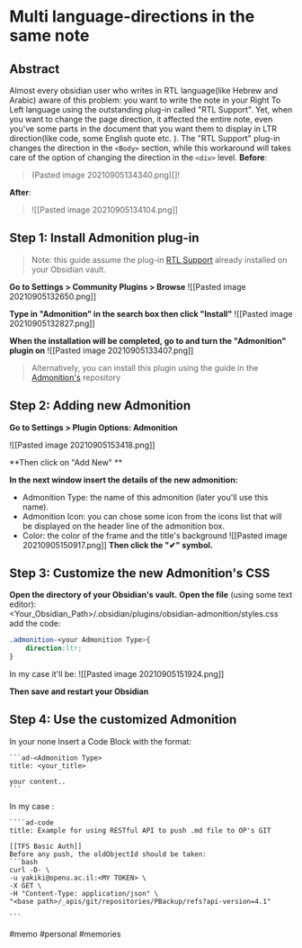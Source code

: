 

# Multi language-directions in the same note 

## Abstract
Almost every obsidian user who writes in RTL language(like Hebrew and Arabic) aware of this problem: you want to write the note in your Right To Left language using the outstanding plug-in called "RTL Support". Yet, when you want to change the page direction, it affected the entire note, even you've some parts in the document that you want them to display in LTR direction(like code, some English quote etc. ).
The "RTL Support" plug-in changes the direction in the `<Body>` section, while this workaround will takes care of the option of changing the direction in the `<div>` level. 
**Before**:
> (Pasted image 20210905134340.png)[]!

**After**:
> ![[Pasted image 20210905134104.png]]

## Step 1: Install Admonition plug-in
> Note: this guide assume the plug-in [RTL Support](https://github.com/esm7/obsidian-rtl) already installed on your Obsidian vault.

**Go to Settings > Community Plugins > Browse**
![[Pasted image 20210905132650.png]]

**Type in "Admonition" in the search box then click "Install"**
![[Pasted image 20210905132827.png]]

**When the installation will be completed, go to  and turn the "Admonition" plugin on** 
![[Pasted image 20210905133407.png]]
> Alternatively, you can install this plugin using the guide in the [Admonition's](https://github.com/valentine195/obsidian-admonition) repository 
## Step 2: Adding new Admonition
**Go to Settings > Plugin Options: Admonition** 

![[Pasted image 20210905153418.png]]

**Then click on "Add New" **

**In the next window insert the details of the new admonition:**
* Admonition Type: the name of this admonition (later you'll use this name). 
* Admonition Icon: you can chose some icon from the icons list that will be displayed on the header line of the admonition box.
*  Color: the color of the frame and the title's background
![[Pasted image 20210905150917.png]]
**Then click the "✔" symbol.**

## Step 3: Customize the new Admonition's CSS
**Open the directory of your Obsidian's vault.**
**Open the file** (using some text editor):  
<Your_Obsidian_Path>/.obsidian/plugins/obsidian-admonition/styles.css
add the code:
```css
.admonition-<your Admonition Type>{
	direction:ltr;
}
```
In my case it'll be: 
![[Pasted image 20210905151924.png]]

**Then save and restart your Obsidian**

## Step 4: Use the customized Admonition
In your none Insert a Code Block with the format:
````
```ad-<Admonition Type>
title: <your_title>

your content..
```
````

In my case : 
`````
````ad-code
title: Example for using RESTful API to push .md file to OP's GIT

[[TFS Basic Auth]]
Before any push, the oldObjectId should be taken:
```bash
curl -D- \
-u yakiki@openu.ac.il:<MY TOKEN> \
-X GET \
-H "Content-Type: application/json" \
"<base path>/_apis/git/repositories/PBackup/refs?api-version=4.1" 

```
`````

 

#memo 
#personal
#memories

